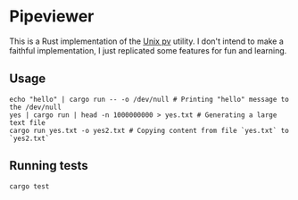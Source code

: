 # Pipeviewer
This is a Rust implementation of the [Unix pv](http://www.ivarch.com/programs/pv.shtml)
utility. I don't intend to make a faithful implementation, I just replicated
some features for fun and learning.

## Usage
```shell
echo "hello" | cargo run -- -o /dev/null # Printing "hello" message to the /dev/null
yes | cargo run | head -n 1000000000 > yes.txt # Generating a large text file
cargo run yes.txt -o yes2.txt # Copying content from file `yes.txt` to `yes2.txt`
```

## Running tests
```shell
cargo test
```

